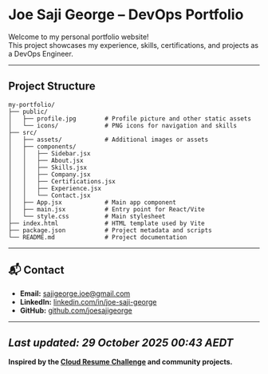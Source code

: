 # Joe Saji George – DevOps Portfolio

Welcome to my personal portfolio website!  
This project showcases my experience, skills, certifications, and projects as a DevOps Engineer.

---

## Project Structure
```
my-portfolio/
├── public/
│   ├── profile.jpg        # Profile picture and other static assets
│   └── icons/             # PNG icons for navigation and skills
├── src/
│   ├── assets/            # Additional images or assets
│   ├── components/
│   │   ├── Sidebar.jsx
│   │   ├── About.jsx
│   │   ├── Skills.jsx
│   │   ├── Company.jsx
│   │   ├── Certifications.jsx
│   │   ├── Experience.jsx
│   │   └── Contact.jsx
│   ├── App.jsx            # Main app component
│   ├── main.jsx           # Entry point for React/Vite
│   └── style.css          # Main stylesheet
├── index.html             # HTML template used by Vite
├── package.json           # Project metadata and scripts
└── README.md              # Project documentation
```
---

## 📬 Contact

- **Email:** sajigeorge.joe@gmail.com
- **LinkedIn:** [linkedin.com/in/joe-saji-george](https://linkedin.com/in/joe-saji-george)
- **GitHub:** [github.com/joesajigeorge](https://github.com/joesajigeorge)
---

*Last updated: 29 October 2025 00:43 AEDT*
---

**Inspired by the [Cloud Resume Challenge](https://cloudresumechallenge.dev/) and community projects.**